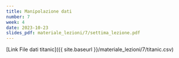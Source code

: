 ```yaml
---
title: Manipolazione dati
number: 7
week: 4
date: 2023-10-23
slides_pdf: materiale_lezioni/7/settima_lezione.pdf
---
```



[Link File dati titanic]({{ site.baseurl }}/materiale_lezioni/7/titanic.csv)
